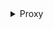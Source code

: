 <details>
  <summary>Proxy</summary>

### Proxy

프락시는 자바스크립트의 객체를 감싸는 기능이다. 프락시는 객체의 기본 동작을 가로채고 수정할 수 있는 메커니즘을 제공한다.
프락시는 new Proxy(target, handler) 구문으로 생성된다. 여기서 target은 감싸고자 하는 원본 객체이고, handler는 동작을 가로채는 메소드를 정의한 객체이다.

프락시는 객체에 접근할 때 추가적인 로직을 삽입할 수 있다. 예를 들어, 속성에 접근할 때 로그를 남기거나, 속성 값을 검증하는 등의 작업을 수행할 수 있다.

### 예시

```javascript

const person = {};
const handler = {
    set: function(target, property, value) {
        if (property === 'age') {
            if (value < 0 || value > 120) {
                throw new RangeError('Age must be between 0 and 120.');
            }
        }
        target[property] = value;
        return true;
    }
};

const proxyPerson = new Proxy(person, handler);

proxyPerson.name = 'Alice'; // 정상
proxyPerson.age = 30; // 정상
// proxyPerson.age = 150; // 오류 발생: RangeError: Age must be between 0 and 120

```

해당 예제에서는 age 속성에 값을 설정 할때 유효성 검사를 하게 된다. 프록시는 데이터를 보호하고, 유효하지 않은 잘못된 값을 
설정할 경우에 오류를 발생 시킨다. 객체안에  

-  위의 코드를 보면 new Proxy를 사용하여 person 객체를 감싸는 proxyPerson이라는 프락시 객체를 생성한다. 이 프락시는 handler를 통해 동작을 제어한다.
- proxyPerson에 name 속성을 'Alice'로 설정한다. 이 경우 set 메소드가 호출되지만, name은 유효성 검사를 필요로 하지 않으므로 정상적으로 속성이 설정된다.
- proxyPerson에 age 속성을 30으로 설정한다. set 메소드가 호출되고, 값이 유효하므로 정상적으로 속성이 설정된다.
- proxyPerson에 age 속성을 150으로 설정하려고 한다. 이 경우 set 메소드에서 유효성 검사가 실패하고, RangeError 오류가 발생한다.


### 프록시 동작 원리 

```javascript
const proxyPerson = new Proxy(person, handler);
```
- 이 코드로 proxyPerson이라는 프락시 객체가 생성된다. 이 프락시는 person 객체를 감싸고, handler 객체에 정의된 동작을 사용할 수 있다.
- proxyPerson은 이제 person 객체를 감싸는 프락시 객체가 된다. 이 객체는 handler에 정의된 동작을 사용할 수 있게 된다.

```javascript
proxyPerson.name = 'Alice';

```
- 이 라인에서 proxyPerson에 name 속성을 'Alice'로 설정하려고 한다. 일반 객체라면 그냥 속성을 직접 설정하지만, 프락시의 경우에는 다르게 동작한다.


</details>